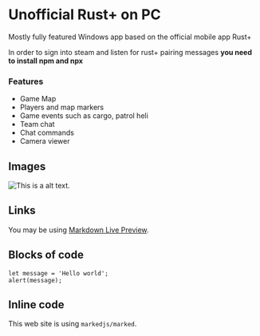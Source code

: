 # Unofficial Rust+ on PC

Mostly fully featured Windows app based on the official mobile app Rust+

In order to sign into steam and listen for rust+ pairing messages **you need to install npm and npx**

### Features

* Game Map
* Players and map markers
* Game events such as cargo, patrol heli
* Team chat
* Chat commands
* Camera viewer

## Images

![This is a alt text.](/image/sample.png "This is a sample image.")

## Links

You may be using [Markdown Live Preview](https://markdownlivepreview.com/).

## Blocks of code

```
let message = 'Hello world';
alert(message);
```

## Inline code

This web site is using `markedjs/marked`.